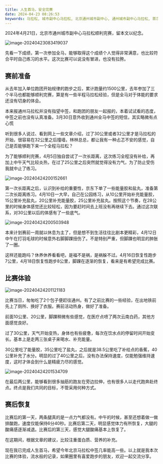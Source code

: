```yaml
---
title: 人生首马，安全完赛
date: 2024-04-23 08:26:53
keywords: 马拉松, 城市副中心马拉松, 北京通州城市副中心, 通州城市副中心马拉松, 首次马拉松, 马拉松比赛
---
```


2024年4月21日，北京市通州城市副中心马拉松顺利完赛，留本文以纪念。

![image-20240423083419037](20240421-first-marathon/image-20240423083419037.png)

先看一下成绩，第一次参加全马，能够取得这个成绩个人觉得非常满意，也比较符合平时自己练习的水平。这次比赛可以说没有冒进，也没有拉胯。

## 赛前准备

从去年加入单位跑团开始规律的跑步之后，累计跑量约1500公里，去年参加了三个半马也都能够顺利完赛，算是有一些半程马拉松经验，但是全马对于体能的要求还没有切身的体会。

本来报通州马拉松并没有指望中签，和跑团的朋友一起报的，本着试试看的态度，中签之前也没有认真准备。3月30日意外收到通州全马中签的短信，其实略微有点心慌

听到很多人说过、看到网上一些文章介绍，过了30公里或者32公里才是马拉松的开始，很容易在32公里之后撞墙，林林总总，都让我有一种忐忑不安的感觉，自己是否能够跑下来一个全程马拉松？

为了能够顺利完赛，4月5日独自尝试了一次长距离，这次练习全程没有补给，再加上中午天气比较炎热，在过了25公里之后突然就觉得没有力气，为了防止受伤我就中止了练习。

![image-20240424200152661](20240421-first-marathon/image-20240424200152661.png)

第一次长距离之后，认识到补给的重要性，京东下单了一些能量胶和盐丸，准备第二次长距离练习。4月10日一大早，自己在公园练习，从10公里开始补充能量胶，15公里补充盐丸，20公里补充能量胶，25公里补充盐丸。按照这个节奏，在28公里的时候身体感觉还比较轻松，因为要赶时间去上班没有再继续下去。通过这次联系，对30公里以后的体感有了一些底气。

![image-20240424200503948](20240421-first-marathon/image-20240424200503948.png)

本来计划赛前一周就以休息为主了，但是想不到生活往往比剧本更精彩，4月12日中午在打羽毛球的时候意外右脚脚踝扭伤了。不是特别严重，但脚踝也明显的肿胀了一圈。

这样还能跑吗？休养休养看看吧，是福不是祸，是祸躲不过。4月16日恢复性跑步7公里，4月18日恢复性跑步8公里，脚踝在逐渐的恢复，看来是有希望完成比赛。

## 比赛体验

![image-20240424201121183](20240421-first-marathon/image-20240424201121183.png)

比赛当日，匆匆吃了2个包子便赶往通州。有了之前比赛的一些经验，在出地铁前先上了厕所、换好了衣服。赛前活动热身，做好了准备。

前面10公里、20公里，脚踝稍微有些感觉，在医疗点喷了两次云南白药，其他方面感觉良好。

过了30公里，天气开始变热，身体也有些疲惫，每次在饮水点的停留时间开始变长。基本上是走两三张桌子来喝水、补充能量。

30公里吃了能量胶，35公里吃了盐丸，之后就是38.5公里吃了补给点的香蕉，40公里补充了水分。明显的过了40公里之后，没有办法保持速度，仅能勉强维持速度，这时才体会到什么是精疲力尽的感觉。

![image-20240424201534709](20240421-first-marathon/image-20240424201534709.png)

在最后两公里，能够看到很多抽筋的跑友在旁边拉伸，也有很多人以走代跑奔赴终点。终点是我们共同的目标，不管采用何种方式。

## 赛后恢复

比赛后的第一天，两条腿真的是一点力气都没有。中午的时候，甚至还想着做一做排酸跑，速度仅能保持6分40秒。比赛后第二天，明显感觉体力有所恢复，大腿的酸痛感逐渐减退。比赛后的第三天，感觉大腿酸痛基本上恢复了。

在这期间，根据文章的建议，比较注重蛋白质、营养的补充。

现在我已完成人生首马，希望今年北京马拉松中签几率能高一些。以上就是我本次比赛的体验，流水般的记录，如果圈里有喜爱跑步的朋友，欢迎一起交流分享。